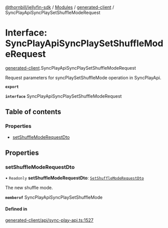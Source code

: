[@thornbill/jellyfin-sdk](../README.md) / [Modules](../modules.md) / [generated-client](../modules/generated_client.md) / SyncPlayApiSyncPlaySetShuffleModeRequest

# Interface: SyncPlayApiSyncPlaySetShuffleModeRequest

[generated-client](../modules/generated_client.md).SyncPlayApiSyncPlaySetShuffleModeRequest

Request parameters for syncPlaySetShuffleMode operation in SyncPlayApi.

**`export`**

**`interface`** SyncPlayApiSyncPlaySetShuffleModeRequest

## Table of contents

### Properties

- [setShuffleModeRequestDto](generated_client.SyncPlayApiSyncPlaySetShuffleModeRequest.md#setshufflemoderequestdto)

## Properties

### setShuffleModeRequestDto

• `Readonly` **setShuffleModeRequestDto**: [`SetShuffleModeRequestDto`](generated_client.SetShuffleModeRequestDto.md)

The new shuffle mode.

**`memberof`** SyncPlayApiSyncPlaySetShuffleMode

#### Defined in

[generated-client/api/sync-play-api.ts:1527](https://github.com/jellyfin/jellyfin-sdk-typescript/blob/7402732/src/generated-client/api/sync-play-api.ts#L1527)
